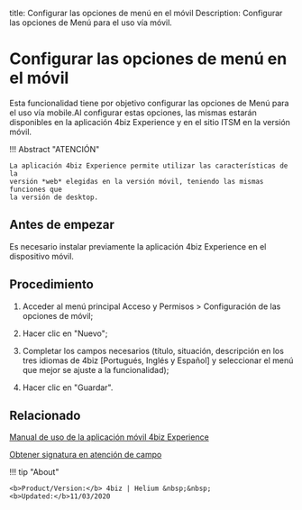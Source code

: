 title: Configurar las opciones de menú en el móvil
Description: Configurar las opciones de Menú para el uso vía móvil.
# Configurar las opciones de menú en el móvil

Esta funcionalidad tiene por objetivo configurar las opciones de Menú para el uso vía mobile.Al configurar estas opciones, las mismas estarán disponibles en la aplicación 4biz Experience y en el sitio ITSM en la versión móvil.

!!! Abstract "ATENCIÓN"

    La aplicación 4biz Experience permite utilizar las características de la 
    versión *web* elegidas en la versión móvil, teniendo las mismas funciones que 
    la versión de desktop.

Antes de empezar
--------------------

Es necesario instalar previamente la aplicación 4biz Experience en el
dispositivo móvil.

Procedimiento
-----------------

1.  Acceder al menú principal Acceso y Permisos \> Configuración de las opciones
    de móvil;

2.  Hacer clic en "Nuevo";

3.  Completar los campos necesarios (título, situación, descripción en los tres
    idiomas de 4biz [Portugués, Inglés y Español] y seleccionar el menú que
    mejor se ajuste a la funcionalidad);

4.  Hacer clic en "Guardar".


Relacionado
-----------

[Manual de uso de la aplicación móvil 4biz Experience](/es-es/4biz-helium/additional-features/mobile-and-field-service/apps/citsmart-app.html)

[Obtener signatura en atención de campo](/es-es/4biz-helium/additional-features/mobile-and-field-service/use/get-signature-in-attendance.html)


!!! tip "About"

    <b>Product/Version:</b> 4biz | Helium &nbsp;&nbsp;
    <b>Updated:</b>11/03/2020
